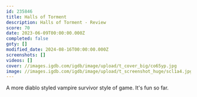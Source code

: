 ```yaml
---
id: 235846
title: Halls of Torment
description: Halls of Torment - Review
score: 70
date: 2023-06-09T00:00:00.000Z
completed: false
goty: []
modified_date: 2024-08-16T00:00:00.000Z
screenshots: []
videos: []
cover: //images.igdb.com/igdb/image/upload/t_cover_big/co65yp.jpg
image: //images.igdb.com/igdb/image/upload/t_screenshot_huge/scl1a4.jpg
---
```

A more diablo styled vampire survivor style of game. It's fun so far.